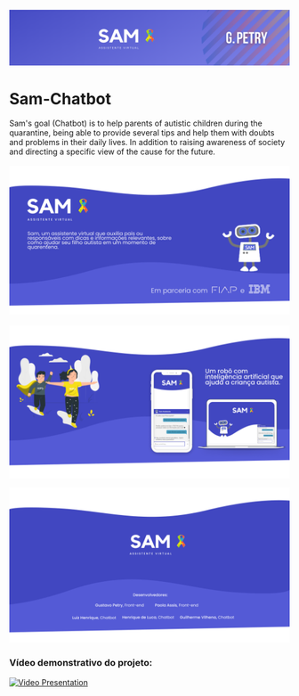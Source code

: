 ![Sam_Cover](https://github.com/GustavoPetry/Sam-Chatbot/blob/master/Sam_Cover.png)

# Sam-Chatbot
Sam's goal (Chatbot) is to help parents of autistic children during the quarantine, being able to provide several tips and help them with doubts and problems in their daily lives. In addition to raising awareness of society and directing a specific view of the cause for the future.
<br />
<br />
![Sam_Opening](https://github.com/GustavoPetry/Sam-Chatbot/blob/master/Sam_Opening.png)
<br />
<br />
![Sam_Desktop_Mobile](https://github.com/GustavoPetry/Sam-Chatbot/blob/master/Sam_Desktop_Mobile.png)

![Sam_Ending](https://github.com/GustavoPetry/Sam-Chatbot/blob/master/Sam_Ending.png)
<br />
### Vídeo demonstrativo do projeto:
[![Video Presentation](http://img.youtube.com/vi/iLWidlVNfIE/0.jpg)](http://www.youtube.com/watch?v=iLWidlVNfIE "Video Presentation")

